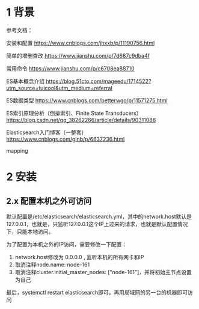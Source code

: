 # 1 背景
参考文档：

安装和配置     https://www.cnblogs.com/jhxxb/p/11190756.html

简单的增删查改    https://www.jianshu.com/p/7d687c9dba4f

常用命令   https://www.jianshu.com/p/c6708ea88710

ES基本概念介绍   https://blog.51cto.com/mageedu/1714522?utm_source=tuicool&utm_medium=referral

ES数据类型    https://www.cnblogs.com/betterwgo/p/11571275.html

ES索引原理分析（倒排索引、Finite State Transducers）  https://blog.csdn.net/qq_38262266/article/details/90311086

Elasticsearch入门博客（一整套） https://www.cnblogs.com/ginb/p/6637236.html

mapping

# 2 安装





## 2.x 配置本机之外可访问
默认配置是/etc/elasticsearch/elasticsearch.yml，其中的network.host默认是127.0.0.1，也就是，只监听127.0.0.1这个IP上过来的请求，也就是默认配置情况下，只能本地访问。

为了配置为本机之外的IP访问，需要修改一下配置：

1. network.host修改为 0.0.0.0  , 监听本机的所有网卡和IP
2. 取消注释node.name: node-161
3. 取消注释cluster.initial_master_nodes: ["node-161"]，并将初始主节点设置为自己

最后，systemctl restart elasticsearch即可，再用局域网的另一台的机器即可访问
